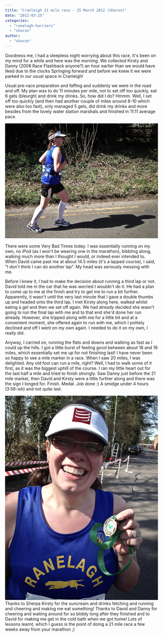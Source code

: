 ```yaml
---
title: "Cranleigh 21 mile race - 25 March 2012 (Sharon)"
date: "2012-03-25"
categories: 
  - "ranelagh-harriers"
  - "sharon"
author: 
  - "sharon"
---
```


Goodness me, I had a sleepless night worrying about this race. It's been on my mind for a while and here was the morning. We collected Kirsty and Danny (2008 Race Flashback anyone?) an hour earlier than we would have liked due to the clocks Springing forward and before we knew it we were parked in our usual space in Cranleigh!

Usual pre-race preparation and faffing and suddenly we were in the road and off. My plan was to do 11 minutes per mile, not to set off too quickly, eat 6 gels (bleurgh) and drink my drinks. So, how did I do? Hmmm. Well, I set off too quickly (and then had another couple of miles around 8-10 which were also too fast), only managed 5 gels, did drink my drinks and more besides from the lovely water station marshals and finished in 11:11 average pace.

![](/images/2012/20120325-0976.jpg)

There were some Very Bad Times today. I was essentially running on my own, no iPod (as I won't be wearing one in the marathon), bibbling along, walking much more than I thought I would, or indeed ever intended to. When David came past me at about 14.5 miles (it's a lapped course), I said, "I don't think I can do another lap". My head was seriously messing with me.

Before I knew it, I had to make the decision about running a third lap or not. David told me in the car that he was worried I wouldn't do it. He had a plan to come up to me at the finish and try to get me to run a bit further. Apparently, it wasn't until the very last minute that I gave a double thumbs up and headed onto the third lap. I met Kirsty along here, walked whilst eating a gel and then we set off again. We had already decided she wasn't going to run the final lap with me and to that end she'd done her run already. However, she tripped along with me for a little bit and at a convenient moment, she offered again to run with me, which I politely declined and off I went on my own again. I needed to do it on my own, I really did.

Anyway, I carried on, running the flats and downs and walking as fast as I could up the hills. I got a little burst of feeling good between about 18 and 19 miles, which essentially set me up for not finishing last! I have never been so happy to see a mile marker in a race. When I saw 20 miles, I was delighted. Any old fool can run a mile, right? Well, I had to walk some of it first, as it was the biggest uphill of the course. I ran my little heart out for the last half a mile and tried to finish strongly. Saw Danny just before the 21 mile marker, then David and Kirsty were a little further along and there was the sign I longed for. Finish. Medal. Job done :) A smidge under 4 hours (3:58-ish) and not quite last.

![](/images/2012/20120325-0978.jpg)Thanks to Sherpa Kirsty for the suncream and drinks fetching and running and cheering and making me eat something! Thanks to David and Danny for cheering and waiting around for so bliddy long after they finished and to David for making me get in the cold bath when we got home! Lots of lessons learnt, which I guess is the point of doing a 21 mile race a few weeks away from your marathon ;)
